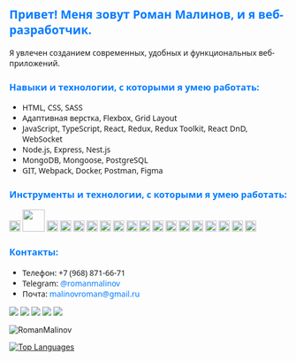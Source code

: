 <h2 style="color: #007bff; font-family: 'Segoe UI', Tahoma, Geneva, Verdana, sans-serif;">Привет! Меня зовут Роман Малинов, и я веб-разработчик.</h2>

<p style="font-family: 'Segoe UI', Tahoma, Geneva, Verdana, sans-serif;">Я увлечен созданием современных, удобных и функциональных веб-приложений.</p>

<h3 style="color: #007bff; font-family: 'Segoe UI', Tahoma, Geneva, Verdana, sans-serif;">Навыки и технологии, с которыми я умею работать:</h3>

<ul style="font-family: 'Segoe UI', Tahoma, Geneva, Verdana, sans-serif;">
  <li>HTML, CSS, SASS</li>
  <li>Адаптивная верстка, Flexbox, Grid Layout</li>
  <li>JavaScript, TypeScript, React, Redux, Redux Toolkit, React DnD, WebSocket</li>
  <li>Node.js, Express, Nest.js</li>
  <li>MongoDB, Mongoose, PostgreSQL</li>
  <li> GIT, Webpack, Docker, Postman, Figma</li>
</ul>
<h3 style="color: #007bff; font-family: 'Segoe UI', Tahoma, Geneva, Verdana, sans-serif;">Инструменты и технологии, с которыми я умею работать:</h3>



<p>
  <img src="https://img.shields.io/badge/-HTML5-%23E44D27?style=flat-square&logo=html5&logoColor=ffffff" height="20">
  <img src="https://img.shields.io/badge/-CSS3-%231572B6?style=flat-square&logo=css3" height="40px">
  <img src="https://img.shields.io/badge/-SCSS-%23F7DF1C?style=flat-square&logo=sass" height="20">
  <img src="https://img.shields.io/badge/-JavaScript-%23F7DF1C?style=flat-square&logo=javascript&logoColor=000000&labelColor=%23F7DF1C&color=%23F7DF1C" height="20">
  <img src="https://img.shields.io/badge/-TypeScript-007ACC?style=flat-square&logo=typescript&logoColor=white" height="20">
  <img src="https://img.shields.io/badge/-React-%23282C34?style=flat-square&logo=react" height="20">
  <img src="https://img.shields.io/badge/Redux%20%20Toolkit-8A2BE2" height="20">
  <img src="https://img.shields.io/badge/-Webpack-%232C3A42?style=flat-square&logo=webpack" height="20">
  <img src="https://img.shields.io/badge/-Jest-greenC?style=flat-square&logo=jest" height="20">
  <img src="https://img.shields.io/badge/-Cypress-lightgrey?style=flat-square&logo=Cypress" height="20">
  <img src="https://img.shields.io/badge/-Node.js-brightgreen?style=flat-square&logo=Node.js" height="20">
  <img src="https://img.shields.io/badge/-Express-lightgray?style=flat-square&logo=Express" height="20">
  <img src="https://img.shields.io/badge/-Mongodb-gray?style=flat-square&logo=Mongodb" height="20">
  <img src="https://img.shields.io/badge/-PostgreSQL-white?style=flat-square&logo=PostgreSQL" height="20">
  <img src="https://img.shields.io/badge/-Nestjs-black?style=flat-square&logo=Nestjs" height="20">
  <img src="https://img.shields.io/badge/-TypeORM-yellow?style=flat-square&logo=TypeORM" height="20">
  <img src="https://img.shields.io/badge/-Postman-lightblue?style=flat-square&logo=Postman" height="20">
  <img src="https://img.shields.io/badge/-Docker-blue?style=flat-square&logo=Docker" height="20">
</p>

<h3 style="color: #007bff; font-family: 'Segoe UI', Tahoma, Geneva, Verdana, sans-serif;">Контакты:</h3>

<ul style="font-family: 'Segoe UI', Tahoma, Geneva, Verdana, sans-serif;">
  <li>Телефон: +7 (968) 871-66-71</li>
  <li>Telegram: <a href="https://t.me/romanmalinov" style="color: #007bff; text-decoration: none; font-family: 'Segoe UI', Tahoma, Geneva, Verdana, sans-serif;">@romanmalinov</a></li>
  <li>Почта: <a href="mailto:malinovroman@gmail.ru" style="color: #007bff; text-decoration: none; font-family: 'Segoe UI', Tahoma, Geneva, Verdana, sans-serif;">malinovroman@gmail.ru</a></li>
</ul>

![](https://github-profile-summary-cards.vercel.app/api/cards/profile-details?username=RomanMalinov&theme=moltack)
![](https://github-profile-summary-cards.vercel.app/api/cards/most-commit-language?username=RomanMalinov&theme=moltack)
![](https://github-profile-summary-cards.vercel.app/api/cards/repos-per-language?username=RomanMalinov&theme=moltack)
![](https://github-profile-summary-cards.vercel.app/api/cards/stats?username=RomanMalinov&theme=moltack)
![](https://github-profile-summary-cards.vercel.app/api/cards/productive-time?username=RomanMalinov&theme=moltack)
<p><img align="center" src="https://github-readme-stats.vercel.app/api/top-langs?username=RomanMalinov&show_icons=true&locale=en&layout=compact&theme=aura" alt="RomanMalinov" /></p>

<a href="https://github.com/RomanMalinov" align="left"><img src="https://github-readme-stats.vercel.app/api/top-langs/?username=RomanMalinov&langs_count=10&title_color=f97316&text_color=6366f1&icon_color=facc15&bg_color=171717&hide_border=true&locale=en&custom_title=Top%20Languages" alt="Top Languages" /></a>
